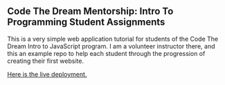 ## Code The Dream Mentorship: Intro To Programming Student Assignments

This is a very simple web application tutorial for students of the Code The Dream Intro to JavaScript program. I am a volunteer instructor there, and this an example repo to help each student through the progression of creating their first website.

[Here is the live deployment.](https://hayleyw7.github.io/intro-to-programming-2023/)
